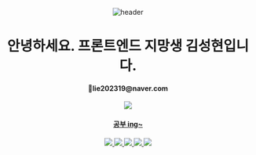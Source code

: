 <div align=center>
  
![header](https://capsule-render.vercel.app/api?type=soft&color=ADD8E6&height=300&text=Hello&desc=SungHyeon's%20GitHub%20Profile&fontColor=FFFAFA&fontSize=120&descAlign=66&descAlignY=65)
  
<h1>안녕하세요. 프론트엔드 지망생 김성현입니다.</h1>
<h4>📧lie202319@naver.com</h4>
<a href="https://chocoro99.github.io/"/a><img src="https://img.shields.io/badge/GitHub-181717?style=for-the-badge&logo=GitHub&logoColor=white">

  <h4>공부 ing~</h4>
  
<img src="https://img.shields.io/badge/Python-3776AB?style=for-the-badge&logo=Python&logoColor=white">
<img src="https://img.shields.io/badge/JavaScript-F7DF1E?style=for-the-badge&logo=JavaScript&logoColor=black">
<img src="https://img.shields.io/badge/React-61DAFB?style=for-the-badge&logo=React&logoColor=black">
<img src="https://img.shields.io/badge/HTML5-E34F26?style=for-the-badge&logo=HTML5&logoColor=black">
<img src="https://img.shields.io/badge/CSS3-1572B6?style=for-the-badge&logo=CSS3&logoColor=black">

</div>
